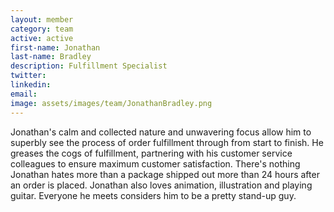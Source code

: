 ```yaml
---
layout: member
category: team
active: active
first-name: Jonathan
last-name: Bradley
description: Fulfillment Specialist
twitter:
linkedin:
email:
image: assets/images/team/JonathanBradley.png
---
```

Jonathan's calm and collected nature and unwavering focus allow him to superbly see the process of order fulfillment through from start to finish. He greases the cogs of fulfillment, partnering with his customer service colleagues to ensure maximum customer satisfaction. There's nothing Jonathan hates more than a package shipped out more than 24 hours after an order is placed. Jonathan also loves animation, illustration and playing guitar. Everyone he meets considers him to be a pretty stand-up guy.
